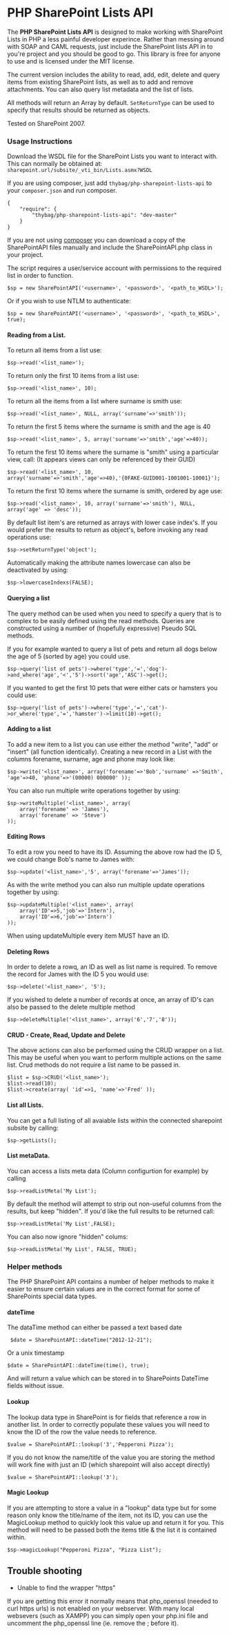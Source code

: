 # PHP SharePoint Lists API

The **PHP SharePoint Lists API** is designed to make working with SharePoint Lists in PHP a less painful developer experince. Rather than messing around with SOAP and CAML requests, just include the SharePoint lists API in to you're project and you should be good to go. This library is free for anyone to use and is licensed under the MIT license.

The current version includes the ability to read, add, edit, delete and query items from existing SharePoint lists, as well as to add and remove attachments. You can also query list metadata and the list of lists.

All methods will return an Array by default. `SetReturnType` can be used to specify that results should be returned as objects.

Tested on SharePoint 2007.

### Usage Instructions

Download the WSDL file for the SharePoint Lists you want to interact with. This can normally be obtained at:
    `sharepoint.url/subsite/_vti_bin/Lists.asmx?WSDL`

If you are using composer, just add `thybag/php-sharepoint-lists-api` to your `composer.json` and run composer.

    {
        "require": {
            "thybag/php-sharepoint-lists-api": "dev-master"
        }
    }

If you are not using [composer](http://getcomposer.org/) you can download a copy of the SharePointAPI files manually and include the SharePointAPI.php class in your project.

The script requires a user/service account with permissions to the required list in order to function.

    $sp = new SharePointAPI('<username>', '<password>', '<path_to_WSDL>');

Or if you wish to use NTLM to authenticate:

    $sp = new SharePointAPI('<username>', '<password>', '<path_to_WSDL>', true);

#### Reading from a List.

To return all items from a list use:

    $sp->read('<list_name>'); 

To return only the first 10 items from a list use:

    $sp->read('<list_name>', 10); 

To return all the items from a list where surname is smith use:

    $sp->read('<list_name>', NULL, array('surname'=>'smith')); 

To return the first 5 items where the surname is smith and the age is 40

    $sp->read('<list_name>', 5, array('surname'=>'smith','age'=>40)); 

To return the first 10 items where the surname is "smith" using a particular view, call: (It appears views can only be referenced by their GUID)

    $sp->read('<list_name>', 10, array('surname'=>'smith','age'=>40),'{0FAKE-GUID001-1001001-10001}'); 

To return the first 10 items where the surname is smith, ordered by age use:

    $sp->read('<list_name>', 10, array('surname'=>'smith'), NULL, array('age' => 'desc')); 

By default list item's are returned as arrays with lower case index's. If you would prefer the results to return as object's, before invoking any read operations use:

    $sp->setReturnType('object'); 

Automatically making the attribute names lowercase can also be deactivated by using:

    $sp->lowercaseIndexs(FALSE);

#### Querying a list
The query method can be used when you need to specify a query that is to complex to be easily defined using the read methods. Queries are constructed using a number of (hopefully expressive) Pseudo SQL methods.

If you for example wanted to query a list of pets and return all dogs below the age of 5 (sorted by age) you could use.

    $sp->query('list of pets')->where('type','=','dog')->and_where('age','<','5')->sort('age','ASC')->get();

If you wanted to get the first 10 pets that were either cats or hamsters you could use:

    $sp->query('list of pets')->where('type','=','cat')->or_where('type','=','hamster')->limit(10)->get();

#### Adding to a list

To add a new item to a list you can use either the method "write", "add" or "insert" (all function identically). Creating a new record in a List with the columns forename, surname, age and phone may look like:

    $sp->write('<list_name>', array('forename'=>'Bob','surname' =>'Smith', 'age'=>40, 'phone'=>'(00000) 000000' ));

You can also run multiple write operations together by using:

 	$sp->writeMultiple('<list_name>', array(
		array('forename' => 'James'),
		array('forename' => 'Steve')
	));

#### Editing Rows

To edit a row you need to have its ID. Assuming the above row had the ID 5, we could change Bob's name to James with:

    $sp->update('<list_name>','5', array('forename'=>'James'));

As with the write method you can also run multiple update operations together by using:

 	$sp->updateMultiple('<list_name>', array(
		array('ID'=>5,'job'=>'Intern'),
		array('ID'=>6,'job'=>'Intern')
	));

When using updateMultiple every item MUST have an ID.

#### Deleting Rows

In order to delete a rowq, an ID as well as list name is required. To remove the record for James with the ID 5 you would use:

    $sp->delete('<list_name>', '5');

If you wished to delete a number of records at once, an array of ID's can also be passed to the delete multiple method

    $sp->deleteMultiple('<list_name>', array('6','7','8'));

#### CRUD - Create, Read, Update and Delete
The above actions can also be performed using the CRUD wrapper on a list. This may be useful when you
want to perform multiple actions on the same list. Crud methods do not require a list name to be passed in.

    $list = $sp->CRUD('<list_name>');
    $list->read(10);
    $list->create(array( 'id'=>1, 'name'=>'Fred' ));

#### List all Lists.
You can get a full listing of all avaiable lists within the connected sharepoint subsite by calling:

    $sp->getLists();

#### List metaData.
You can access a lists meta data (Column configurtion for example) by calling

    $sp->readListMeta('My List');

By default the method will attempt to strip out non-useful columns from the results, but keep "hidden". If you'd like the full results to be returned call:

    $sp->readListMeta('My List',FALSE);

You can also now ignore "hidden" colums:

    $sp->readListMeta('My List', FALSE, TRUE);


### Helper methods

The PHP SharePoint API contains a number of helper methods to make it easier to ensure certain values are in the correct format for some of SharePoints special data types.

#### dateTime

The dataTime method can either be passed a text based date

     $date = SharePointAPI::dateTime("2012-12-21");

Or a unix timestamp

    $date = SharePointAPI::dateTime(time(), true);

And will return a value which can be stored in to SharePoints DateTime fields without issue.

#### Lookup

The lookup data type in SharePoint is for fields that reference a row in another list. In order to correctly populate these values you will need to know the ID of the row the value needs to reference.

    $value = SharePointAPI::lookup('3','Pepperoni Pizza');

If you do not know the name/title of the value you are storing the method will work fine with just an ID (which sharepoint will also accept directly)
    
    $value = SharePointAPI::lookup('3');

#### Magic Lookup

If you are attempting to store a value in a "lookup" data type but for some reason only know the title/name of the item, not its ID, you can use the MagicLookup method to quickly look this value up and return it for you. This method will need to be passed both the items title & the list it is contained within.

    $sp->magicLookup("Pepperoni Pizza", "Pizza List");

## Trouble shooting

* Unable to find the wrapper "https"

If you are getting this error it normally means that php_openssl (needed to curl https urls) is not enabled on your webserver. With many local websevers (such as XAMPP) you can simply open your php.ini file and uncomment the php_openssl line (ie. remove the ; before it).


